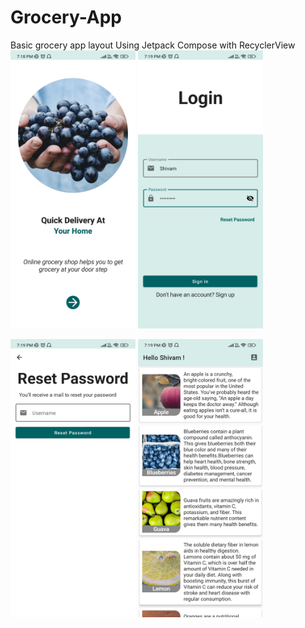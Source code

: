 # Grocery-App
Basic grocery app layout
Using Jetpack Compose with RecyclerView
<img src="https://github.com/mshivam019/Grocery-App/blob/master/Screenshot/1.jpg" width="200"> <img src="https://github.com/mshivam019/Grocery-App/blob/master/Screenshot/2.jpg" width="200">

<img src="https://github.com/mshivam019/Grocery-App/blob/master/Screenshot/3.jpg" width="200"> <img src="https://github.com/mshivam019/Grocery-App/blob/master/Screenshot/4.jpg" width="200">
